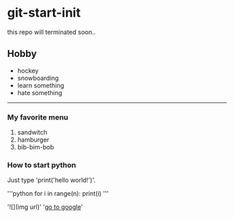 # git-start-init

this repo will terminated soon..

## Hobby

- hockey
- snowboarding
- learn something
- hate something

---

### My favorite menu

1. sandwitch
2. hamburger
3. bib-bim-bob

### How to start python

Just type 'print('hello world!')'.

'''python
for i in range(n):
	print(i)
'''

'![](img url)'
'[go to google](htpps://www.google.co.com/)'
